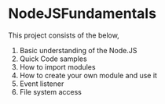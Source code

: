 # NodeJSFundamentals

This project consists of the below,
1. Basic understanding of the Node.JS
2. Quick Code samples 
3. How to import modules
4. How to create your own module and use it 
5. Event listener
6. File system access
